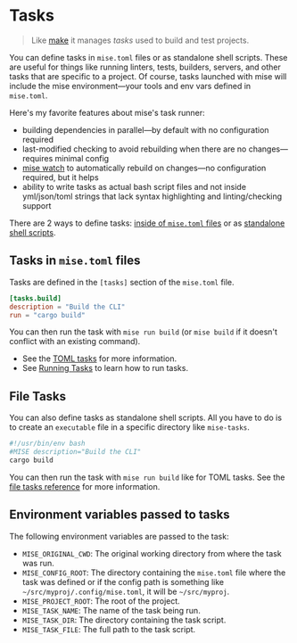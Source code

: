 # Tasks

> Like [make](https://www.gnu.org/software/make/manual/make.html) it manages _tasks_ used
> to build and test projects.

You can define tasks in `mise.toml` files or as standalone shell scripts. These are useful for
things like running linters, tests, builders, servers, and other tasks that are specific to a
project. Of
course, tasks launched with mise will include the mise environment—your tools and env vars defined
in `mise.toml`.

Here's my favorite features about mise's task runner:

- building dependencies in parallel—by default with no configuration required
- last-modified checking to avoid rebuilding when there are no changes—requires minimal config
- [mise watch](./running-tasks.html#watching-files) to automatically rebuild on changes—no configuration required, but it helps
- ability to write tasks as actual bash script files and not inside yml/json/toml strings that lack
  syntax highlighting and linting/checking support

There are 2 ways to define tasks: [inside of `mise.toml` files](./toml-tasks.html) or as [standalone shell scripts](./file-tasks.html).

## Tasks in `mise.toml` files

Tasks are defined in the `[tasks]` section of the `mise.toml` file.

```toml [mise.toml]
[tasks.build]
description = "Build the CLI"
run = "cargo build"
```

You can then run the task with `mise run build` (or `mise build` if it doesn't conflict with an existing command).

- See the [TOML tasks](./toml-tasks.html) for more information.
- See [Running Tasks](./running-tasks.html) to learn how to run tasks.

## File Tasks

You can also define tasks as standalone shell scripts. All you have to do is to create an `executable` file in a specific directory like `mise-tasks`.

```sh [mise-tasks/build]
#!/usr/bin/env bash
#MISE description="Build the CLI"
cargo build
```

You can then run the task with `mise run build` like for TOML tasks.
See the [file tasks reference](./file-tasks.html) for more information.

## Environment variables passed to tasks

The following environment variables are passed to the task:

- `MISE_ORIGINAL_CWD`: The original working directory from where the task was run.
- `MISE_CONFIG_ROOT`: The directory containing the `mise.toml` file where the task was defined or if the config path is something like `~/src/myproj/.config/mise.toml`, it will be `~/src/myproj`.
- `MISE_PROJECT_ROOT`: The root of the project.
- `MISE_TASK_NAME`: The name of the task being run.
- `MISE_TASK_DIR`: The directory containing the task script.
- `MISE_TASK_FILE`: The full path to the task script.
